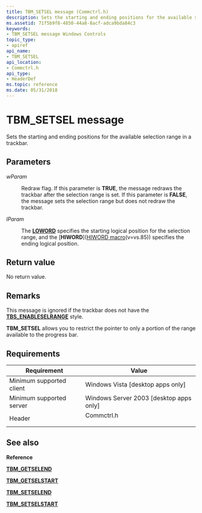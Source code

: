 ```yaml
---
title: TBM_SETSEL message (Commctrl.h)
description: Sets the starting and ending positions for the available selection range in a trackbar.
ms.assetid: 71f5b9f8-4850-44a8-8acf-adca9bda84c3
keywords:
- TBM_SETSEL message Windows Controls
topic_type:
- apiref
api_name:
- TBM_SETSEL
api_location:
- Commctrl.h
api_type:
- HeaderDef
ms.topic: reference
ms.date: 05/31/2018
---
```


# TBM\_SETSEL message

Sets the starting and ending positions for the available selection range in a trackbar.

## Parameters

<dl> <dt>

*wParam* 
</dt> <dd>

Redraw flag. If this parameter is **TRUE**, the message redraws the trackbar after the selection range is set. If this parameter is **FALSE**, the message sets the selection range but does not redraw the trackbar.

</dd> <dt>

*lParam* 
</dt> <dd>

The [**LOWORD**](/previous-versions/windows/desktop/legacy/ms632659(v=vs.85)) specifies the starting logical position for the selection range, and the [**HIWORD**]([HIWORD macro](../winmsg/hiword.md)(v=vs.85)) specifies the ending logical position.

</dd> </dl>

## Return value

No return value.

## Remarks

This message is ignored if the trackbar does not have the [**TBS\_ENABLESELRANGE**](trackbar-control-styles.md) style.

**TBM\_SETSEL** allows you to restrict the pointer to only a portion of the range available to the progress bar.

## Requirements



| Requirement | Value |
|-------------------------------------|---------------------------------------------------------------------------------------|
| Minimum supported client<br/> | Windows Vista \[desktop apps only\]<br/>                                        |
| Minimum supported server<br/> | Windows Server 2003 \[desktop apps only\]<br/>                                  |
| Header<br/>                   | <dl> <dt>Commctrl.h</dt> </dl> |



## See also

<dl> <dt>

**Reference**
</dt> <dt>

[**TBM\_GETSELEND**](tbm-getselend.md)
</dt> <dt>

[**TBM\_GETSELSTART**](tbm-getselstart.md)
</dt> <dt>

[**TBM\_SETSELEND**](tbm-setselend.md)
</dt> <dt>

[**TBM\_SETSELSTART**](tbm-setselstart.md)
</dt> </dl>

 

